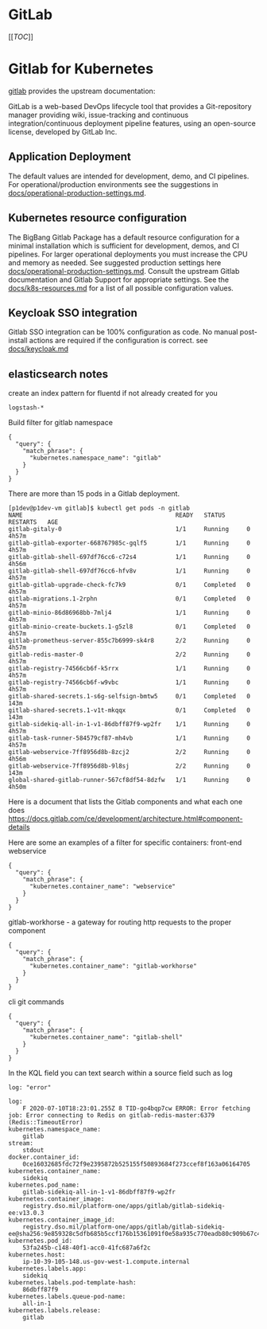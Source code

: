 # GitLab

[[_TOC_]]

# Gitlab for Kubernetes

[gitlab](https://docs.gitlab.com/) provides the upstream documentation:

GitLab is a web-based DevOps lifecycle tool that provides a Git-repository manager providing wiki, issue-tracking and continuous integration/continuous deployment pipeline features, using an open-source license, developed by GitLab Inc.

## Application Deployment

The default values are intended for development, demo, and CI pipelines. For operational/production environments see the suggestions in [docs/operational-production-settings.md](./operational-production-settings.md).

## Kubernetes resource configuration

The BigBang Gitlab Package has a default resource configuration for a minimal installation which is sufficient for development, demos, and CI pipelines. For larger operational deployments you must increase the CPU and memory as needed. See suggested production settings here [docs/operational-production-settings.md](./operational-production-settings.md). Consult the upstream Gitlab documentation and Gitlab Support for appropriate settings. See the [docs/k8s-resources.md](./k8s-resources.md) for a list of all possible configuration values.

## Keycloak SSO integration

Gitlab SSO integration can be 100% configuration as code. No manual post-install actions are required if the configuration is correct.
see [docs/keycloak.md](./keycloak.md)

## elasticsearch notes

create an index pattern for fluentd if not already created for you

```
logstash-*
```

Build filter for gitlab namespace

```
{
  "query": {
    "match_phrase": {
      "kubernetes.namespace_name": "gitlab"
    }
  }
}
```

There are more than 15 pods in a Gitlab deployment.

```
[p1dev@p1dev-vm gitlab]$ kubectl get pods -n gitlab
NAME                                           READY   STATUS      RESTARTS   AGE
gitlab-gitaly-0                                1/1     Running     0          4h57m
gitlab-gitlab-exporter-668767985c-gqlf5        1/1     Running     0          4h57m
gitlab-gitlab-shell-697df76cc6-c72s4           1/1     Running     0          4h56m
gitlab-gitlab-shell-697df76cc6-hfv8v           1/1     Running     0          4h57m
gitlab-gitlab-upgrade-check-fc7k9              0/1     Completed   0          4h57m
gitlab-migrations.1-2rphn                      0/1     Completed   0          4h57m
gitlab-minio-86d86968bb-7mlj4                  1/1     Running     0          4h57m
gitlab-minio-create-buckets.1-g5zl8            0/1     Completed   0          4h57m
gitlab-prometheus-server-855c7b6999-sk4r8      2/2     Running     0          4h57m
gitlab-redis-master-0                          2/2     Running     0          4h57m
gitlab-registry-74566cb6f-k5rrx                1/1     Running     0          4h57m
gitlab-registry-74566cb6f-w9vbc                1/1     Running     0          4h57m
gitlab-shared-secrets.1-s6g-selfsign-bmtw5     0/1     Completed   0          143m
gitlab-shared-secrets.1-v1t-mkqqx              0/1     Completed   0          143m
gitlab-sidekiq-all-in-1-v1-86dbff87f9-wp2fr    1/1     Running     0          4h57m
gitlab-task-runner-584579cf87-mh4vb            1/1     Running     0          4h57m
gitlab-webservice-7ff8956d8b-8zcj2             2/2     Running     0          4h56m
gitlab-webservice-7ff8956d8b-9l8sj             2/2     Running     0          143m
global-shared-gitlab-runner-567cf8df54-8dzfw   1/1     Running     0          4h50m
```

Here is a document that lists the Gitlab components and what each one does
<https://docs.gitlab.com/ce/development/architecture.html#component-details>

Here are some an examples of a filter for specific containers:
front-end webservice

```
{
  "query": {
    "match_phrase": {
      "kubernetes.container_name": "webservice"
    }
  }
}
```

gitlab-workhorse - a gateway for routing http requests to the proper component

```
{
  "query": {
    "match_phrase": {
      "kubernetes.container_name": "gitlab-workhorse"
    }
  }
}
```

cli git commands

```
{
  "query": {
    "match_phrase": {
      "kubernetes.container_name": "gitlab-shell"
    }
  }
}
```

In the KQL field you can text search within a source field such as log

```
log: "error"
```

```
log:
    F 2020-07-10T18:23:01.255Z 8 TID-go4bqp7cw ERROR: Error fetching job: Error connecting to Redis on gitlab-redis-master:6379 (Redis::TimeoutError)
kubernetes.namespace_name:
    gitlab
stream:
    stdout
docker.container_id:
    0ce16032685fdc72f9e2395872b525155f50893684f273ccef8f163a06164705
kubernetes.container_name:
    sidekiq
kubernetes.pod_name:
    gitlab-sidekiq-all-in-1-v1-86dbff87f9-wp2fr
kubernetes.container_image:
    registry.dso.mil/platform-one/apps/gitlab/gitlab-sidekiq-ee:v13.0.3
kubernetes.container_image_id:
    registry.dso.mil/platform-one/apps/gitlab/gitlab-sidekiq-ee@sha256:9e859328c5dfb685b5ccf176b15361091f0e58a935c770eadb80c909b67c4ac3
kubernetes.pod_id:
    53fa245b-c148-40f1-acc0-41fc687a6f2c
kubernetes.host:
    ip-10-39-105-148.us-gov-west-1.compute.internal
kubernetes.labels.app:
    sidekiq
kubernetes.labels.pod-template-hash:
    86dbff87f9
kubernetes.labels.queue-pod-name:
    all-in-1
kubernetes.labels.release:
    gitlab
```
